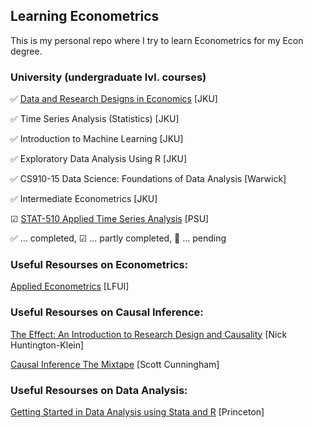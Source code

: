## Learning Econometrics
This is my personal repo where I try to learn Econometrics for my Econ degree.

### University (undergraduate lvl. courses)
 ✅ [Data and Research Designs in Economics](http://www.econ.jku.at/t3/staff/ahammer/teaching/data_designs/KS/2021/syllabus.pdf) [JKU]
 
 ✅ Time Series Analysis (Statistics) [JKU]
 
 ✅ Introduction to Machine Learning [JKU]
 
 ✅ Exploratory Data Analysis Using R [JKU]
 
 ✅ CS910-15 Data Science: Foundations of Data Analysis [Warwick]
 
 ✅ Intermediate Econometrics [JKU]
 
 ☑ [STAT-510 Applied Time Series Analysis](https://online.stat.psu.edu/stat510/lesson/1) [PSU]
 
✅ ... completed, ☑ ... partly completed, 🔄 ... pending

### Useful Resourses on Econometrics:

[Applied Econometrics](https://www.hsto.info/econometrics/) [LFUI]

### Useful Resourses on Causal Inference:

[The Effect: An Introduction to Research Design and Causality](https://theeffectbook.net/) [Nick Huntington-Klein]

[Causal Inference The Mixtape](https://mixtape.scunning.com/) [Scott Cunningham]

### Useful Resourses on Data Analysis:

[Getting Started in Data Analysis using Stata and R](http://www.princeton.edu/~otorres/) [Princeton]
